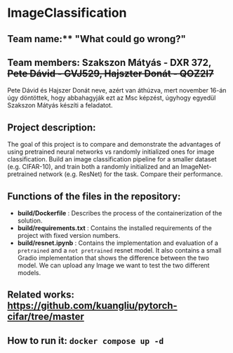 # ImageClassification
## Team name:** "What could go wrong?"

## Team members: Szakszon Mátyás - DXR 372, ~~Pete Dávid - GVJ529, Hajszter Donát - QOZ2I7~~

Pete Dávid és Hajszer Donát neve, azért van áthúzva, mert november 16-án úgy döntöttek, hogy abbahagyják ezt az Msc képzést, úgyhogy egyedül Szakszon Mátyás készíti a feladatot.

## Project description:

The goal of this project is to compare and demonstrate the advantages of using pretrained neural networks vs randomly initialized ones for image classification. Build an image classification pipeline for a smaller dataset (e.g. CIFAR-10), and train both a randomly initialized and an ImageNet-pretrained network (e.g. ResNet) for the task. Compare their performance.

## Functions of the files in the repository:
- **build/Dockerfile** : Describes the process of the containerization of the solution.
- **build/requirements.txt** : Contains the installed requirements of the project with fixed version numbers.
- **build/resnet.ipynb** : Contains the implementation and evaluation of a `pretrained` and a `not pretrained` resnet model. It also contains a small Gradio implementation that shows the difference between the two model. We can upload any Image we want to test the two different models.

## Related works: https://github.com/kuangliu/pytorch-cifar/tree/master

## How to run it: ```docker compose up -d```
